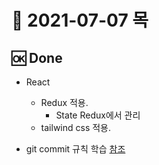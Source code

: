 # 📒 2021-07-07 목

## 🆗 Done  
- React
  - Redux 적용.
    - State Redux에서 관리
  - tailwind css 적용.

- git commit 규칙 학습
[참조](https://velog.io/@djh20/Git-%EC%A0%9C%EB%8C%80%EB%A1%9C-%EC%82%AC%EC%9A%A9%ED%95%B4%EB%B3%B4%EC%9E%90)
